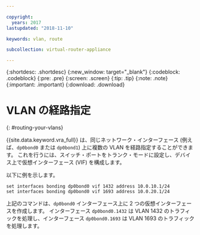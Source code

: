 ```yaml
---

copyright:
  years: 2017
lastupdated: "2018-11-10"

keywords: vlan, route

subcollection: virtual-router-appliance

---
```


{:shortdesc: .shortdesc}
{:new_window: target="_blank"}
{:codeblock: .codeblock}
{:pre: .pre}
{:screen: .screen}
{:tip: .tip}
{:note: .note}
{:important: .important}
{:download: .download}

# VLAN の経路指定
{: #routing-your-vlans}

{{site.data.keyword.vra_full}} は、同じネットワーク・インターフェース (例えば、`dp0bond0` または `dp0bond1`) 上に複数の VLAN を経路指定することができます。 これを行うには、スイッチ・ポートをトランク・モードに設定し、デバイス上で仮想インターフェース (VIF) を構成します。

以下に例を示します。

```
set interfaces bonding dp0bond0 vif 1432 address 10.0.10.1/24
set interfaces bonding dp0bond0 vif 1693 address 10.0.20.1/24
```

上記のコマンドは、`dp0bond0`  インターフェース上に 2 つの仮想インターフェースを作成します。 インターフェース `dp0bond0.1432` は VLAN 1432 のトラフィックを処理し、インターフェース `dp0bond0.1693` は VLAN 1693 のトラフィックを処理します。
